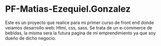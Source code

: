 # PF-Matias-Ezequiel.Gonzalez
Este es un proyecto que realice para mi primer curso de front end donde veiamos desarrollo web: Html, css, sass. Se trata de un e-commerce de bebidas, la misma sera la futura pagina de mi emprendimiento ya que soy dueño de dicho negocio.
